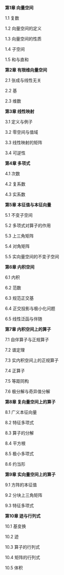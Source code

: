 **第1章 向量空间**

1.1 复数

1.2 向量空间的定义

1.3 向量空间的性质

1.4 子空间

1.5 和与直和

 

**第2章 有限维向量空间**

2.1 张成与线性无关

2.2 基

2.3 维数

 

**第3章 线性映射**

3.1 定义与例子

3.2 零空间与值域

3.3 线性映射的矩阵

3.4 可逆性

 

**第4章 多项式**

4.1 次数

4.2 复系数

4.3 实系数

 

**第5章 本征值与本征向量**

5.1 不变子空间

5.2 多项式对算子的作用

5.3 上三角矩阵

5.4 对角矩阵

5.5 实向量空间的不变子空间

 

**第6章 内积空间**

6.1 内积

6.2 范数

6.3 规范正交基

6.4 正交投影与极小化问题

6.5 线性泛函与伴随

 

**第7章 内积空间上的算子**

7.1 自伴算子与正规算子

7.2 谱定理

7.3 实内积空间上的正规算子

7.4 正算子

7.5 等距同构

7.6 极分解与奇异值分解

 

**第8章 复向量空间上的算子**

8.1 广义本征向量

8.2 特征多项式

8.3 算子的分解

8.4 平方根

8.5 极小多项式

8.6 约当形

 

**第9章 实向量空间上的算子**

9.1 方阵的本征值

9.2 分块上三角矩阵

9.3 特征多项式

 

**第10章 迹与行列式**

10.1 基变换

10.2 迹

10.3 算子的行列式

10.4 矩阵的行列式

10.5 体积




